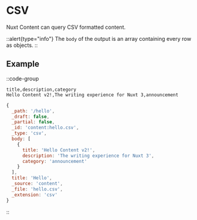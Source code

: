 # CSV

Nuxt Content can query CSV formatted content.

::alert{type="info"}
The `body` of the output is an array containing every row as objects.
::

## Example

::code-group
  ```csv [content/hello.csv]
  title,description,category
  Hello Content v2!,The writing experience for Nuxt 3,announcement
  ```

  ```js [Output]
  {
    _path: '/hello',
    _draft: false,
    _partial: false,
    _id: 'content:hello.csv',
    _type: 'csv',
    body: [
      {
        title: 'Hello Content v2!',
        description: 'The writing experience for Nuxt 3',
        category: 'announcement'
      }
    ],
    title: 'Hello',
    _source: 'content',
    _file: 'hello.csv',
    _extension: 'csv'
  }
  ```
::
